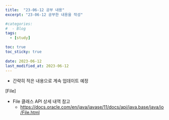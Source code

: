 ```yaml
---
title:  "23-06-12 공부 내용"
excerpt: "23-06-12 공부한 내용을 작성"

#categories:
#  - Blog
tags:
  - [study]

toc: true
toc_sticky: true
 
date: 2023-06-12
last_modified_at: 2023-06-12
---
```


* 간략히 적은 내용으로 계속 업데이트 예정

[File]
- File 클래스 API 상세 내역 참고
  - https://docs.oracle.com/en/java/javase/11/docs/api/java.base/java/io/File.html


